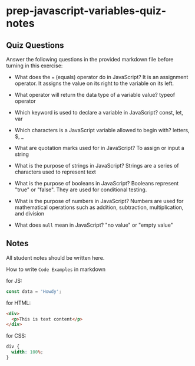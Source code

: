 # prep-javascript-variables-quiz-notes

## Quiz Questions

Answer the following questions in the provided markdown file before turning in this exercise:

- What does the `=` (equals) operator do in JavaScript?
  It is an assignment operator. It assigns the value on its right to the variable on its left.

- What operator will return the data type of a variable value?
  typeof operator

- Which keyword is used to declare a variable in JavaScript?
  const, let, var

- Which characters is a JavaScript variable allowed to begin with?
  letters, $, \_

- What are quotation marks used for in JavaScript?
  To assign or input a string

- What is the purpose of strings in JavaScript?
  Strings are a series of characters used to represent text

- What is the purpose of booleans in JavaScript?
  Booleans represent "true" or "false". They are used for conditional testing.

- What is the purpose of numbers in JavaScript?
  Numbers are used for mathematical operations such as addition, subtraction, multiplication, and division

- What does `null` mean in JavaScript?
  "no value" or "empty value"

## Notes

All student notes should be written here.

How to write `Code Examples` in markdown

for JS:

```javascript
const data = 'Howdy';
```

for HTML:

```html
<div>
  <p>This is text content</p>
</div>
```

for CSS:

```css
div {
  width: 100%;
}
```
